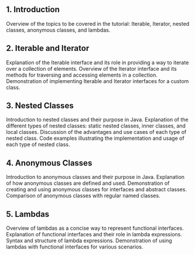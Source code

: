 ## 1. Introduction

Overview of the topics to be covered in the tutorial: Iterable, Iterator, nested classes, anonymous classes, and lambdas.

## 2. Iterable and Iterator

Explanation of the Iterable interface and its role in providing a way to iterate over a collection of elements.
Overview of the Iterator interface and its methods for traversing and accessing elements in a collection.
Demonstration of implementing Iterable and Iterator interfaces for a custom class.

## 3. Nested Classes

Introduction to nested classes and their purpose in Java.
Explanation of the different types of nested classes: static nested classes, inner classes, and local classes.
Discussion of the advantages and use cases of each type of nested class.
Code examples illustrating the implementation and usage of each type of nested class.

## 4. Anonymous Classes

Introduction to anonymous classes and their purpose in Java.
Explanation of how anonymous classes are defined and used.
Demonstration of creating and using anonymous classes for interfaces and abstract classes.
Comparison of anonymous classes with regular named classes.

## 5. Lambdas

Overview of lambdas as a concise way to represent functional interfaces.
Explanation of functional interfaces and their role in lambda expressions.
Syntax and structure of lambda expressions.
Demonstration of using lambdas with functional interfaces for various scenarios.


